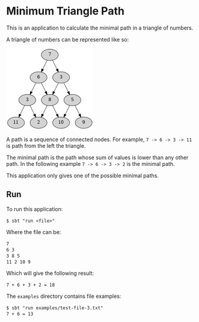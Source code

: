 # Minimum Triangle Path

This is an application to calculate the minimal path in a triangle of
numbers.

A triangle of numbers can be represented like so:

![logo](images/triangle-numbers.png)

A path is a sequence of connected nodes. For example,
`7 -> 6 -> 3 -> 11` is path from the left the triangle.

The minimal path is the path whose sum of values is lower than any other
path. In the following example `7 -> 6 -> 3 -> 2` is the minimal path.

This application only gives one of the possible minimal paths.

## Run

To run this application:

```
$ sbt "run <file>"
```

Where the file can be:

```
7
6 3
3 8 5
11 2 10 9
```

Which will give the following result:

```
7 + 6 + 3 + 2 = 18
```

The `examples` directory contains file examples:

```
$ sbt "run examples/test-file-3.txt"
7 + 6 = 13
```